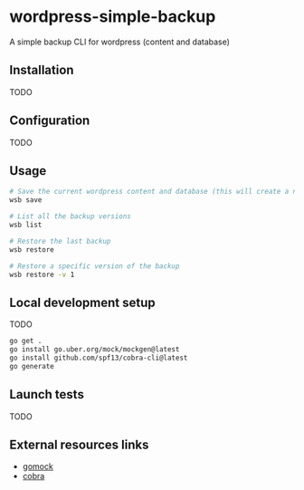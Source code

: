 # wordpress-simple-backup

A simple backup CLI for wordpress (content and database)

## Installation

TODO

## Configuration

TODO

## Usage

```bash
# Save the current wordpress content and database (this will create a new backup version)
wsb save

# List all the backup versions
wsb list

# Restore the last backup
wsb restore

# Restore a specific version of the backup
wsb restore -v 1
```

## Local development setup

TODO

```bash
go get .
go install go.uber.org/mock/mockgen@latest
go install github.com/spf13/cobra-cli@latest
go generate
```

## Launch tests

TODO

## External resources links

* [gomock](https://github.com/uber-go/mock)
* [cobra](https://github.com/spf13/cobra)

